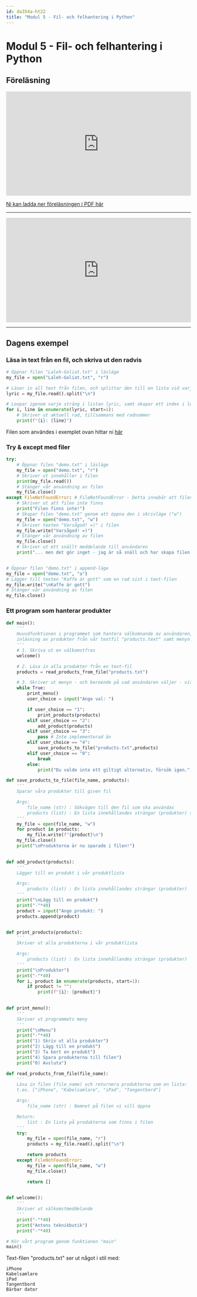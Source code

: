 ```yaml
---
id: da354a-ht22
title: "Modul 5 - Fil- och felhantering i Python"
---
```


# Modul 5 - Fil- och felhantering i Python

## Föreläsning

<div class="frame">
    <div style="left: 0; width: 100%; height: 0; position: relative; padding-bottom: 56.1972%;"><iframe src="https://speakerdeck.com/player/cff4fae3a76f42508adacffc29763862" style="top: 0; left: 0; width: 100%; height: 100%; position: absolute; border: 0;" allowfullscreen scrolling="no" allow="encrypted-media;"></iframe></div>
</div>

[Ni kan ladda ner föreläsningen i PDF här](../pdf/Presentation-2021.pdf)

---

<div class="video-frame">
    <div style="left: 0; width: 100%; height: 0; position: relative; padding-bottom: 56.25%;"><iframe src="https://www.youtube.com/embed/5ITue0swW_U?rel=0" style="top: 0; left: 0; width: 100%; height: 100%; position: absolute; border: 0;" allowfullscreen scrolling="no" allow="accelerometer; clipboard-write; encrypted-media; gyroscope; picture-in-picture;"></iframe></div>
</div>

---

## Dagens exempel

### Läsa in text från en fil, och skriva ut den radvis

```python
# Öppnar filen "Laleh-Goliat.txt" i läsläge
my_file = open("Laleh-Goliat.txt", "r")

# Läser in all text från filen, och splittar den till en lista vid varje radbrytning
lyric = my_file.read().split("\n")

# Loopar igenom varje sträng i listan lyric, samt skapar ett index i loopen som börjar på 1
for i, line in enumerate(lyric, start=1):
    # Skriver ut aktuell rad, tillsammans med radnummer
    print(f"{i}: {line}")
```

Filen som användes i exemplet ovan hittar ni [här](../files/Laleh-Goliat.txt)

### Try & except med filer

```python
try:
    # Öppnar filen "demo.txt" i läsläge
    my_file = open("demo.txt", "r")
    # Skriver ut innehåller i filen
    print(my_file.read())
    # Stänger vår användning av filen
    my_file.close()
except FileNotFoundError: # FileNotFoundError - Detta innebär att filen vi försöker öppna inte finns
    # Skriver ut att filen inte finns
    print("Filen finns inte!")
    # Skapar filen "demo.txt" genom att öppna den i skrivläge ("w")
    my_file = open("demo.txt", "w")
    # Skriver texten "Varsågod! =)" i filen
    my_file.write("Varsågod! =)")
    # Stänger vår användning av filen
    my_file.close()
    # Skriver ut ett snällt meddelande till användaren
    print("... men det gör inget - jag är så snäll och har skapa filen till dig! =)")


# Öppnar filen "demo.txt" i append-läge
my_file = open("demo.txt", "a")
# Lägger till texten "Kaffe är gott" som en rad sist i text-filen
my_file.write("\nKaffe är gott")
# Stänger vår användning av filen
my_file.close()
```

### Ett program som hanterar produkter

```python
def main():
    '''
    Huvudfunktionen i programmet som hantera välkomnande av användaren,
    inläsning av produkter från vår textfil "products.text" samt menyn i programmet.
    '''
    # 1. Skriva ut en välkomstfras
    welcome()

    # 2. Läsa in alla produkter från en text-fil
    products = read_products_from_file("products.txt")

    # 3. Skriver ut menyn - och beroende på vad användaren väljer - visar/lägger till/tar bort produkter (eller avslutar programmet)
    while True:
        print_menu()
        user_choice = input("Ange val: ")

        if user_choice == "1":
            print_products(products)
        elif user_choice == "2":
            add_product(products)
        elif user_choice == "3":
            pass # Inte implementerad än
        elif user_choice == "4":
            save_products_to_file("products.txt",products)
        elif user_choice == "0":
            break
        else:
            print("Du valde inte ett giltigt alternativ, försök igen.")

def save_products_to_file(file_name, products):
    '''
    Sparar våra produkter till given fil

    Args:
        file_name (str) : Sökvägen till den fil som ska användas
        products (list) : En lista innehållandes strängar (produkter) som ska sparas
    '''
    my_file = open(file_name, "w")
    for product in products:
        my_file.write(f"{product}\n")
    my_file.close()
    print("\nProdukterna är nu sparade i filen!")
    

def add_product(products):
    '''
    Lägger till en produkt i vår produktlista

    Args:
        products (list) : En lista innehållandes strängar (produkter)
    '''
    print("\nLägg till en produkt")
    print("-"*40)
    product = input("Ange produkt: ")
    products.append(product)


def print_products(products):
    '''
    Skriver ut alla produkterna i vår produktlista

    Args:
        products (list) : En lista innehållandes strängar (produkter)
    '''
    print("\nProdukter")
    print("-"*40)
    for i, product in enumerate(products, start=1):
        if product != "":
            print(f"{i}: {product}")
          

def print_menu():
    '''
    Skriver ut programmets meny
    '''
    print("\nMenu")
    print("-"*40)
    print("1) Skriv ut alla produkter")
    print("2) Lägg till en produkt")
    print("3) Ta bort en produkt")
    print("4) Spara produkterna till filen")
    print("0) Avsluta")

def read_products_from_file(file_name):
    '''
    Läsa in filen (file_name) och returnera produkterna som en lista:
    t.ex. ["iPhone", "Kabelsamlare", "iPad", "Tangentbord"]

    Args:
        file_name (str) : Namnet på filen vi vill öppna

    Return:
        list : En lista på produkterna som finns i filen
    '''
    try:
        my_file = open(file_name, "r")
        products = my_file.read().split("\n")

        return products
    except FileNotFoundError:
        my_file = open(file_name, "w")
        my_file.close()

        return []
    

def welcome():
    '''
    Skriver ut välkomstmeddelande
    '''
    print("-"*40)
    print("Antons teknikbutik")
    print("-"*40)

# Kör vårt program genom funktionen "main"
main()
```

Text-filen "products.txt" ser ut något i stil med:
```
iPhone
Kabelsamlare
iPad
Tangentbord
Bärbar dator

```


